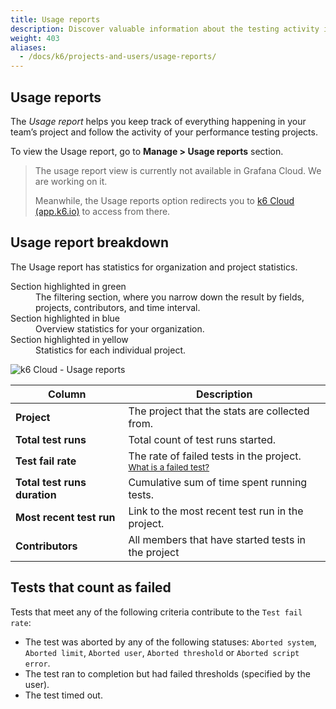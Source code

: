 ```yaml
---
title: Usage reports
description: Discover valuable information about the testing activity in your organization
weight: 403
aliases:
  - /docs/k6/projects-and-users/usage-reports/
---
```


## Usage reports

The *Usage report* helps you keep track of everything happening in your team’s project and follow the activity of your performance testing projects.

To view the Usage report, go to  **Manage > Usage reports** section.

> The usage report view is currently not available in Grafana Cloud. We are working on it.
> 
> Meanwhile, the Usage reports option redirects you to [k6 Cloud (app.k6.io)](https://app.k6.io/) to access from there.

## Usage report breakdown

The Usage report has statistics for organization and project statistics.

<dl>
<dt>Section highlighted in green</dt>
<dd>
The filtering section, where you narrow down the result by fields, projects, contributors, and time interval.
</dd>
<dt>Section highlighted in blue</dt>
<dd>
Overview statistics for your organization.
</dd>
<dt>Section highlighted in yellow</dt>
<dd>
 Statistics for each individual project.
</dd>
</dl>

![k6 Cloud - Usage reports](/media/docs/k6/screenshoot-k6-cloud-usage-report.png)

| Column                       | Description                                                                           |
| ---------------------------- | ------------------------------------------------------------------------------------- |
| **Project**                  | The project that the stats are collected from.                      |
| **Total test runs**          | Total count of test runs started.                                                     |
| **Test fail rate**           | The rate of failed tests in the project. <br/><small>[What is a failed test?](#tests-that-count-as-failed) </small> |
| **Total test runs duration** | Cumulative sum of time spent running tests.                                           |
| **Most recent test run**     | Link to the most recent test run in the project.                                      |
| **Contributors**             | All members that have started tests in the project                                    |

## Tests that count as failed

Tests that meet any of the following criteria contribute to the `Test fail rate`:

- The test was aborted by any of the following statuses: `Aborted system`, `Aborted limit`, `Aborted user`, `Aborted threshold` or `Aborted script error`.
- The test ran to completion but had failed thresholds (specified by the user).
- The test timed out.



